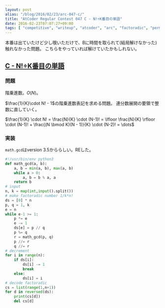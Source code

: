 ```yaml
---
layout: post
alias: "/blog/2016/02/23/arc-047-c/"
title: "AtCoder Regular Contest 047 C - N!÷K番目の単語"
date: 2016-02-23T07:07:27+09:00
tags: [ "competitive", "writeup", "atcoder", "arc", "factoradic", "permutation" ]
---
```


本番は出ていたけど少し覗いただけで、Bに時間を取られて(結局解けなかった)触れなかった問題。
こちらをやっていれば解けていたかもしれない。

## [C - N!÷K番目の単語](https://beta.atcoder.jp/contests/arc047/tasks/arc047_c)

### 問題

階乗進数。$O(N)$。

$\frac{1}{K}\cdot N! - 1$の階乗進数表記を求める問題。
連分数展開の要領で整数に直していく。

$\frac{1}{K} \cdot N! = \frac{N}{K} \cdot (N-1)! = \lfloor \frac{N}{K} \rfloor \cdot (N-1)! + \frac{(N \bmod K)(N - 1)}{K} \cdot (N-2)! = \dots$

### 実装

`math.gcd`はversion 3.5かららしい。REした。

``` python
#!/usr/bin/env python3
def math_gcd(a, b):
    a, b = min(a, b), max(a, b)
    while a > 0:
        a, b = b % a, a
    return b
# input
n, k = map(int,input().split())
# make factoradic number 1/k*n!
ds = [0] * n
p, q = 1, k
e = n
while e-1 >= 1:
    p *= e
    e -= 1
    ds[e] = p // q
    p %= q
    r = math_gcd(p, q)
    p //= r
    q //= r
# decrement
for i in range(n):
    if ds[i]:
        ds[i] -= 1
        break
    else:
        ds[i] = i
# decode factoradic
cs = list(range(1,n+1))
for d in reversed(ds):
    print(cs[d])
    del cs[d]
```
